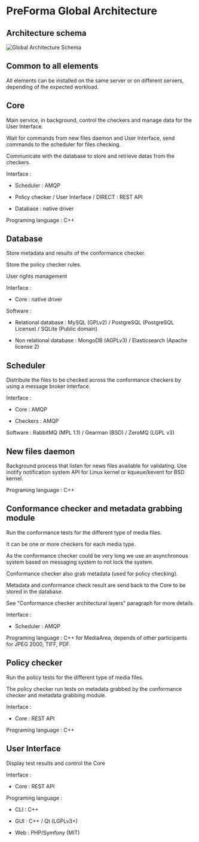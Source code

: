 # PreForma Global Architecture

## Architecture schema
![Global Architecture Schema](./GlabalArchitecture.png)

## Common to all elements

All elements can be installed on the same server or on different servers, depending of the expected workload.

## Core

Main service, in background, control the checkers and manage data for the User Interface.

Wait for commands from new files daemon and User Interface, send commands to the scheduler for files checking.

Communicate with the database to store and retrieve datas from the checkers.

Interface :

* Scheduler : AMQP

* Policy checker / User Interface / DIRECT : REST API

* Database : native driver

Programing language : C++

## Database

Store metadata and results of the conformance checker.

Store the policy checker rules.

User rights management

Interface :

* Core : native driver

Software :

* Relational database : MySQL (GPLv2) / PostgreSQL (PostgreSQL License) / SQLite (Public domain)

* Non relational database : MongoDB (AGPLv3) / Elasticsearch (Apache license 2)

## Scheduler

Distribute the files to be checked across the conformance checkers by using a message broker interface.

Interface :

* Core : AMQP

* Checkers : AMQP

Software : RabbitMQ (MPL 1.1) / Gearman (BSD) / ZeroMQ (LGPL v3)

## New files daemon

Background process that listen for news files available for validating. Use inotify notification system API for Linux kernel or kqueue/kevent for BSD kernel.

Programing language : C++

## Conformance checker and metadata grabbing module

Run the conformance tests for the different type of media files.

It can be one or more checkers for each media type.

As the conformance checker could be very long we use an asynchronous system based on messaging system to not lock the system.

Conformance checker also grab metadata (used for policy checking).

Metadata and conformance check result are send back to the Core to be stored in the database.

See "Conformance checker architectural layers" paragraph for more details

Interface :

* Scheduler : AMQP

Programing language : C++ for MediaArea, depends of other participants for JPEG 2000, TIFF, PDF.

## Policy checker

Run the policy tests for the different type of media files.

The policy checker run tests on metadata grabbed by the conformance checker and metadata grabbing module.

Interface :

* Core : REST API

Programing language : C++

## User Interface

Display test results and control the Core

Interface :

* Core : REST API

Programing language :

* CLI : C++

* GUI : C++ / Qt (LGPLv3+)

* Web : PHP/Symfony (MIT)

